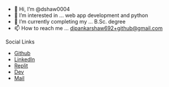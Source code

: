 - 👋 Hi, I’m @dshaw0004
- 👀 I’m interested in ... web app development and python
- 🌱 I’m currently completing my ... B.Sc. degree
- 📫 How to reach me ... dipankarshaw692+github@gmail.com


Social Links


- [Github](https://github.com/dshaw0004)
- [LinkedIn](https://www.linkedin.com/in/dshaw0004/)
- [Replit](https://replit.com/@dsx4)
- [Dev](https://dev.to/dshaw0004)
- [Mail](mailto:dipankarshaw692+github@gmail.com)
